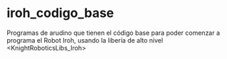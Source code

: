 # iroh_codigo_base

Programas de arudino que tienen el código base para poder comenzar a programa el Robot Iroh, usando la libería de alto nivel <KnightRoboticsLibs_Iroh>

